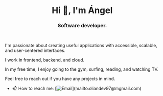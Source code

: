<h1 align="center">Hi 👋, I'm Ángel</h1>
<h3 align="center">Software developer.</h3>

<br>

I'm passionate about creating useful applications with accessible, scalable, and user-centered interfaces.

I work in frontend, backend, and cloud.

In my free time, I enjoy going to the gym, surfing, reading, and watching TV.

Feel free to reach out if you have any projects in mind.

- 📫 How to reach me: [![Email](https://img.shields.io/badge/oliandev97@gmail.com-email_personal_(respuesta_lenta)-D14836?style=for-the-badge&logo=gmail&logoColor=white&labelColor=101010)](mailto:oliandev97@mgmail.com)

<!--
**OlianGR/OlianGR** is a ✨ _special_ ✨ repository because its `README.md` (this file) appears on your GitHub profile.

Here are some ideas to get you started:

- 🔭 I’m currently working on ...
- 🌱 I’m currently learning ...
- 👯 I’m looking to collaborate on ...
- 🤔 I’m looking for help with ...
- 💬 Ask me about ...

- 😄 Pronouns: ...
- ⚡ Fun fact: ...
-->
